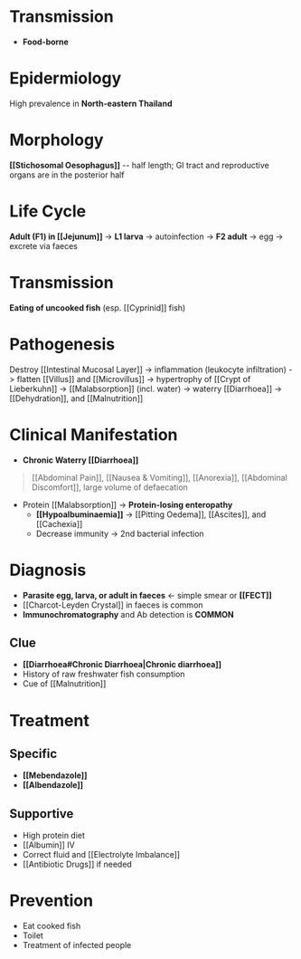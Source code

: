 # Transmission
- **Food-borne**

# Epidermiology
High prevalence in **North-eastern Thailand**

# Morphology
**[[Stichosomal Oesophagus]]** -- half length; GI tract and reproductive organs are in the posterior half

# Life Cycle
**Adult (F1) in [[Jejunum]]** -> **L1 larva** -> autoinfection -> **F2 adult** -> egg -> excrete via faeces

# Transmission
**Eating of uncooked fish** (esp. [[Cyprinid]] fish)

# Pathogenesis
Destroy [[Intestinal Mucosal Layer]] -> inflammation (leukocyte infiltration) -> flatten [[Villus]] and [[Microvillus]] -> hypertrophy of [[Crypt of Lieberkuhn]] -> [[Malabsorption]] (incl. water) -> waterry [[Diarrhoea]] -> [[Dehydration]], and [[Malnutrition]]

# Clinical Manifestation
- **Chronic Waterry [[Diarrhoea]]**
> [[Abdominal Pain]], [[Nausea & Vomiting]], [[Anorexia]], [[Abdominal Discomfort]], large volume of defaecation
- Protein [[Malabsorption]] -> **Protein-losing enteropathy**
	- **[[Hypoalbuminaemia]]** -> [[Pitting Oedema]], [[Ascites]], and [[Cachexia]]
	- Decrease immunity -> 2nd bacterial infection

# Diagnosis
- **Parasite egg, larva, or adult in faeces** <- simple smear or **[[FECT]]**
- [[Charcot-Leyden Crystal]] in faeces is common
- **Immunochromatography** and Ab detection is **COMMON**

## Clue
- **[[Diarrhoea#Chronic Diarrhoea|Chronic diarrhoea]]**
- History of raw freshwater fish consumption
- Cue of [[Malnutrition]]

# Treatment
## Specific
- **[[Mebendazole]]**
- **[[Albendazole]]**

## Supportive
- High protein diet
- [[Albumin]] IV
- Correct fluid and [[Electrolyte Imbalance]]
- [[Antibiotic Drugs]] if needed

# Prevention
- Eat cooked fish
- Toilet
- Treatment of infected people
































